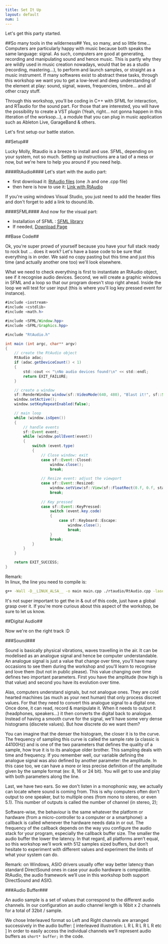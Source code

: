 ```yaml
---
title: Set It Up
layout: default
num: 1
---
```


Let's get this party started.

##So many tools in the wilderness##
Yes, so many, and so little time... Computers are particularly happy with music because both speaks the same language: signal. As such, computers are good at generating, recording and manipulating sound and hence music. This is partly why they are wildly used in music creation nowadays, would that be as a studio (recording, mastering…), to perform and launch samples, or straight as a music instrument. If many softwares exist to abstract these tasks, through this workshop we want you to get a low-level and deep understanding of the element at play: sound, signal, waves, frequencies, timbre... and all other crazy stuff.

Through this workshop, you’ll be coding in C++ with SFML for interaction, and RTaudio for the sound part. For those that are interested, you will have the possibility to create a VST plugin (Yeah, right... not gonna happen in this itteration of the worksop...), a module that you can plug in music application such as Ableton Live, GarageBand & others.

Let's first setup our battle station.

##Setup##

Lucky Molly, Rtaudio is a breeze to install and use. SFML, depending on your system, not so much. Setting up instructions are a tad of a mess or now, but we're here to help you around if you need help.

####RtAudio####
Let's start with the audio part: 
* first download it: [RtAudio files](https://www.music.mcgill.ca/~gary/rtaudio/) (one .h and one .cpp file) 
* then here is how to use it: [Link with RtAudio](https://www.music.mcgill.ca/~gary/rtaudio/compiling.html)

If you're using windows Visual Studio, you just need to add the header files and don't forget to add a link to dsound.lib.

####SFML####
And now for the visual part: 
* Installation of SFML : [SFML library](http://www.sfml-dev.org/tutorials/2.1/#getting-started) 
* If needed, [Download Page](http://www.sfml-dev.org/download/sfml/2.1/)

##Base Code##

Ok, you're super prowd of yourself because you have your full stack ready to rock but ... does it work? Let's have a base code to be sure that everything is in order. We said no copy pasting but this time and just this time (and actually another one too) we'll look elsewhere.

What we need to check everything is first to instantiate an RtAudio object, see if it recognise audio devices. Second, we will create a graphic windows in SFML and a loop so that our program doesn't stop right ahead. Inside the loop we will test for user input (this is where you'll log key pressed event for instance).

```java
#include <iostream>
#include <cstdlib>
#include <math.h>

#include <SFML/Window.hpp>
#include <SFML/Graphics.hpp>

#include "RtAudio.h"

int main (int argc, char** argv)
{
    // create the RtAudio object
    RtAudio adac;
    if (adac.getDeviceCount() < 1)
    {
        std::cout << "\nNo audio devices found!\n" << std::endl;
        return EXIT_FAILURE;
    }

    // create a window
    sf::RenderWindow window(sf::VideoMode(640, 480), "Blast it!", sf::Style::Default);
    window.setActive();
    window.setKeyRepeatEnabled(false);

    // main loop
    while (window.isOpen())
    {
        // handle events
        sf::Event event;
        while (window.pollEvent(event))
        {
            switch (event.type)
            {
                // Close window: exit
                case sf::Event::Closed:
                    window.close();
                    break;
           
                // Resize event: adjust the viewport
                case sf::Event::Resized:
                    window.setView(sf::View(sf::FloatRect(0.f, 0.f, static_cast<float>(event.size.width), static_cast<float>(event.size.height))));
                    break;
                   
                // Key pressed
                case sf::Event::KeyPressed:
                    switch (event.key.code)
                    {
                        case sf::Keyboard::Escape:
                            window.close();
                            break;
                    }
                    break;
            }
        }
    }

    return EXIT_SUCCESS;
}
```

Remark:  
In linux, the line you need to compile is:
```bash
g++ -Wall -D__LINUX_ALSA__ -o main main.cpp ./rtaudio/RtAudio.cpp -lasound -lpthread -lsfml-graphics -lsfml-window -lsfml-system
```

It's not super important to get the in & out of this code, just have a global grasp over it. If you're more curious about this aspect of the workshop, be sure to let us know.

##Digital Audio##

Now we're on the right track :D

###Sound###

Sound is basically physical vibrations, waves travelling in the air. It can be modelised as an analogue signal and hence be computer understandable. An analogue signal is just a value that change over time, you'll have many occasions to see them during the workshop and you'll learn to recognise and love them (but not in public please). This value changing over time defines two important parameters. First you have the amplitude (how high is that value) and second you have its evolution over time.

Alas, computers understand signals, but not analogue ones. They are cold hearted machines (as much as your next human) that only process discreet values. For that they need to convert this analogue signal to a digital one. Once done, it can read, record & manipulate it. When it needs to output it (headphones, speakers...) it then converts the digital back to analogue. Instead of having a smooth curve for the signal, we'll have some very dense histograms (discrete values). But how discrete do we want them?

You can imagine that the denser the histogram, the closer it is to the curve. The frequency of sampling this curve is called the sample rate (a classic is 44100Hz) and is one of the two parameters that defines the quality of a sample, how true it is to its analogue older brother. This sampling deals with time and frequency. If you remember well, our variable defining the analogue signal was also defined by another parameter: the amplitude. In this case too, we can have a more or less precise definition of the amplitude given by the sample format (ex: 8, 16 or 24 bit). You will get to use and play with both parameters along the line.

Last, we have two ears. So we don't listen in a monophonic way, we actually can locate where sound is coming from. This is why computers often don't output to one speaker, but to multiple ones (from mono to stereo, or even 5.1). This number of outputs is called the number of channel (in stereo, 2);

Software-wise, the behaviour is the same whatever the platform or hardware (from a micro-controller to a computer or a smartphone): a callback is called whenever the hardware needs data in or out. The frequency of the callback depends on the way you configure the audio stack for your program, especially the callback buffer size. The smaller the audio buffer the lower the latency. In that regard, all platforms aren’t equal, so this workshop we’ll work with 512 samples sized buffers, but don’t hesitate to experiment with different values and experiment the limits of what your system can do.

Remark: on Windows, ASIO drivers usually offer way better latency than standard DirectSound ones in case your audio hardware is compatible. RtAudio, the audio framework we’ll use in this workshop both support DirectSound and ASIO.

###Audio Buffer###

An audio sample is a set of values that correspond to the different audio channels.
In our configuration an audio channel length is 16bit x 2 channels for a total of 32bit / sample.

We chose Interleaved format so Left and Right channels are arranged successively in the audio buffer:
[ interleaved illustration: L R L R L R L R etc ]
In order to easily access the individual channels we’ll represent audio buffers as `short* buffer;` in the code.


